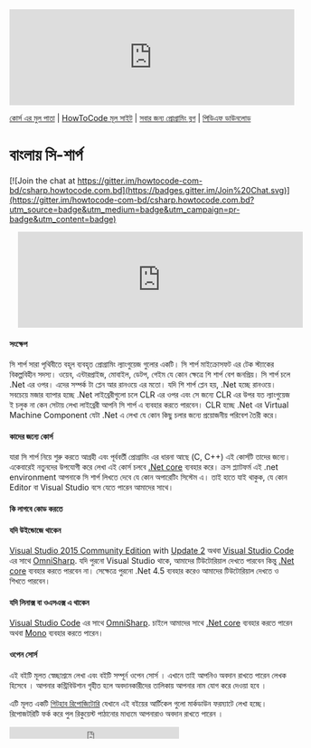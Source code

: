 <iframe scrolling="auto" frameborder="0" style="border:none; overflow:hidden; height:170px; width:100%;" allowTransparency="true" src="http://www.howtocode.com.bd/like.html"></iframe> 

[কোর্স এর মুল পাতা](http://csharp.howtocode.com.bd/) | [HowToCode মূল সাইট](http://www.howtocode.com.bd/) | [সবার জন্য প্রোগ্রামিং ব্লগ](http://blog.howtocode.com.bd/) | [পিডিএফ ডাউনলোড](https://www.gitbook.com/download/pdf/book/howtocode-com-bd/-csharp)    

# বাংলায় সি-শার্প

[![Join the chat at https://gitter.im/howtocode-com-bd/csharp.howtocode.com.bd](https://badges.gitter.im/Join%20Chat.svg)](https://gitter.im/howtocode-com-bd/csharp.howtocode.com.bd?utm_source=badge&utm_medium=badge&utm_campaign=pr-badge&utm_content=badge)

<iframe scrolling="auto" frameborder="0" style="border:none; overflow:hidden; height:170px; width:100%; margin-left: 15;" allowTransparency="true" src="http://api.howtocode.com.bd/contrib/csharp"></iframe> 


#### সংক্ষেপ

সি শার্প সারা পৃথিবীতে বহূল ব্যবহৃত প্রোগ্রামিং ল্যাংগুয়েজ গুলোর একটি। সি শার্প মাইক্রোসফট এর টেক স্ট্যাকের বিকল্পবিহীন সদস্য। ওয়েব, এন্টারপ্রাইজ, মোবাইল, ডেটপ, গেইম যে কোন ক্ষেত্রে শি শার্প বেশ জনপ্রিয়। সি শার্প চলে .Net এর ওপর। এদের সম্পর্ক টা প্লেন আর রানওয়ে এর মতো। 
যদি শি শার্প প্লেন হয়, .Net হচ্ছে রানওয়ে। সবচেয়ে মজার ব্যাপার হচ্ছে .Net লাইব্রেরীগুলো চলে CLR এর ওপর এবং সে জন্যে CLR এর উপর যত ল্যাংগুয়েজ ই চলুক না কেন সেটায় লেখা লাইব্রেরী আপনি সি শার্প এ ব্যবহার করতে পারবেন। CLR হচ্ছে .Net এর Virtual Machine Component 
যেটা .Net এ লেখা যে কোন কিছু চলার জন্যে প্রয়োজনীয় পরিবেশ তৈরী করে।  
  
#### কাদের জন্যে কোর্স  
  
যারা সি শার্প নিয়ে শুরু করতে আগ্রহী এবং পূর্ববর্তী প্রোগ্রামিং এর ধারনা আছে (C, C++) এই কোর্সটি তাদের জন্যে। একেবারেই নতুনদের উপযোগী করে লেখা এই কোর্স চলবে [.Net core](https://dotnet.github.io/) ব্যবহার করে। ক্রস প্ল্যাটফর্ম এই 
.net environment আপনাকে সি শার্প লিখতে দেবে যে কোন অপারেটিং সিস্টেম এ। তাই হাতে যাই থাকুক, যে কোন Editor বা Visual Studio বসে যেতে পারেন আমাদের সাথে। 
  
#### কি লাগবে কোড করতে

#### যদি উইন্ডোজে থাকেন
[Visual Studio 2015 Community Edition](https://www.visualstudio.com/products/visual-studio-community-vs) with [Update 2](https://go.microsoft.com/fwlink/?LinkId=798481) অথবা [Visual Studio Code](https://code.visualstudio.com/)
 এর সাথে [OmniSharp](http://www.omnisharp.net/). যদি পুরনো Visual Studio থাকে, আমাদের টিউটোরিয়াল দেখতে পারবেন কিন্তু [.Net core](https://dotnet.github.io/) ব্যবহার করতে পারবেন না। সেক্ষেত্রে পুরনো .Net 4.5 ব্যবহার করেও আমাদের টিউটোরিয়াল দেখতে ও শিখতে পারবেন।  

#### যদি লিনাক্স বা ওএসএক্স এ থাকেন
[Visual Studio Code](https://code.visualstudio.com/) এর সাথে [OmniSharp](http://www.omnisharp.net/). চাইলে আমাদের সাথে [.Net core](https://dotnet.github.io/) ব্যবহার করতে পারেন 
অথবা [Mono](http://www.mono-project.com/) ব্যবহার করতে পারেন। 

#### ওপেন সোর্স

এই বইটি মূলত স্বেচ্ছাশ্রমে লেখা এবং বইটি সম্পূর্ন ওপেন সোর্স । এখানে তাই আপনিও অবদান রাখতে পারেন লেখক হিসেবে । আপনার কন্ট্রিবিউশান গৃহীত হলে অবদানকারীদের তালিকায় আপনার নাম যোগ করে দেওয়া হবে ।

এটি মূলত একটি [গিটহাব রিপোজিটোরি](https://github.com/howtocode-com-bd/csharp.howtocode.com.bd) যেখানে এই বইয়ের আর্টিকেল গুলো মার্কডাউন ফরম্যাটে লেখা হচ্ছে। রিপোজটরিটি ফর্ক করে পুল রিকুয়েস্ট পাঠানোর মাধ্যমে আপনারাও অবদান রাখতে পারেন ।

<iframe src="https://www.facebook.com/plugins/like.php?href=http%3A%2F%2Fcsharp.howtocode.com.bd&amp;width&amp;layout=button_count&amp;action=like&amp;show_faces=false&amp;share=true&amp;height=21&amp;appId=353725671441956" scrolling="no" frameborder="0" style="border:none; overflow:hidden; height:21px;" allowTransparency="true"></iframe>
